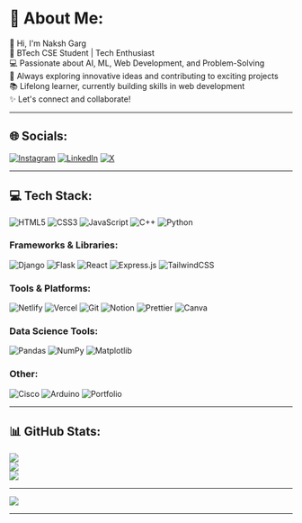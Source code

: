 # 💫 About Me:
👋 Hi, I'm Naksh Garg<br>🚀 BTech CSE Student | Tech Enthusiast<br>💻 Passionate about AI, ML, Web Development, and Problem-Solving<br>🌟 Always exploring innovative ideas and contributing to exciting projects<br>📚 Lifelong learner, currently building skills in web development<br>✨ Let's connect and collaborate!

---

## 🌐 Socials:
[![Instagram](https://img.shields.io/badge/Instagram-%23E4405F.svg?logo=Instagram&logoColor=white)](https://instagram.com/nak_shgarg) 
[![LinkedIn](https://img.shields.io/badge/LinkedIn-%230077B5.svg?logo=linkedin&logoColor=white)](https://linkedin.com/in/NakshGarg) 
[![X](https://img.shields.io/badge/X-black.svg?logo=X&logoColor=white)](https://x.com/@garg_naksh)

---

## 💻 Tech Stack:
![HTML5](https://img.shields.io/badge/html5-%23E34F26.svg?style=flat&logo=html5&logoColor=white) ![CSS3](https://img.shields.io/badge/css3-%231572B6.svg?style=flat&logo=css3&logoColor=white) ![JavaScript](https://img.shields.io/badge/javascript-%23323330.svg?style=flat&logo=javascript&logoColor=%23F7DF1E) ![C++](https://img.shields.io/badge/c++-%2300599C.svg?style=flat&logo=c%2B%2B&logoColor=white) ![Python](https://img.shields.io/badge/python-3670A0?style=flat&logo=python&logoColor=ffdd54)

### Frameworks & Libraries:
![Django](https://img.shields.io/badge/django-%23092E20.svg?style=flat&logo=django&logoColor=white) ![Flask](https://img.shields.io/badge/flask-%23000.svg?style=flat&logo=flask&logoColor=white) ![React](https://img.shields.io/badge/react-%2320232a.svg?style=flat&logo=react&logoColor=%2361DAFB) ![Express.js](https://img.shields.io/badge/express.js-%23404d59.svg?style=flat&logo=express&logoColor=%2361DAFB) ![TailwindCSS](https://img.shields.io/badge/tailwindcss-%2338B2AC.svg?style=flat&logo=tailwind-css&logoColor=white)

### Tools & Platforms:
![Netlify](https://img.shields.io/badge/netlify-%23000000.svg?style=flat&logo=netlify&logoColor=#00C7B7) ![Vercel](https://img.shields.io/badge/vercel-%23000000.svg?style=flat&logo=vercel&logoColor=white) ![Git](https://img.shields.io/badge/git-%23F05033.svg?style=flat&logo=git&logoColor=white) ![Notion](https://img.shields.io/badge/Notion-%23000000.svg?style=flat&logo=notion&logoColor=white) ![Prettier](https://img.shields.io/badge/prettier-%23F7B93E.svg?style=flat&logo=prettier&logoColor=black) ![Canva](https://img.shields.io/badge/Canva-%2300C4CC.svg?style=flat&logo=Canva&logoColor=white)

### Data Science Tools:
![Pandas](https://img.shields.io/badge/pandas-%23150458.svg?style=flat&logo=pandas&logoColor=white) ![NumPy](https://img.shields.io/badge/numpy-%23013243.svg?style=flat&logo=numpy&logoColor=white) ![Matplotlib](https://img.shields.io/badge/Matplotlib-%23ffffff.svg?style=flat&logo=Matplotlib&logoColor=black)

### Other:
![Cisco](https://img.shields.io/badge/cisco-%23049fd9.svg?style=flat&logo=cisco&logoColor=black) ![Arduino](https://img.shields.io/badge/-Arduino-00979D?style=flat&logo=Arduino&logoColor=white) ![Portfolio](https://img.shields.io/badge/Portfolio-%23000000.svg?style=flat&logo=firefox&logoColor=#FF7139)

---

## 📊 GitHub Stats:
![](https://github-readme-stats.vercel.app/api?username=NakshGarg&theme=dark&hide_border=false&include_all_commits=false&count_private=false)<br/>
![](https://github-readme-streak-stats.herokuapp.com/?user=NakshGarg&theme=dark&hide_border=false)<br/>
![](https://github-readme-stats.vercel.app/api/top-langs/?username=NakshGarg&theme=dark&hide_border=false&include_all_commits=false&count_private=false&layout=compact)

---

[![](https://visitcount.itsvg.in/api?id=NakshGarg&icon=0&color=0)](https://visitcount.itsvg.in)

---



